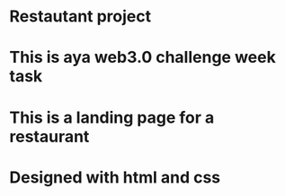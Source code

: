 # Restautant project
# This is aya web3.0 challenge week task
# This is a landing page for a restaurant 
# Designed with html and css
